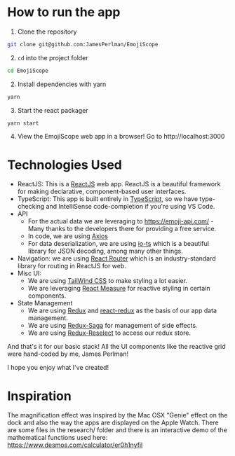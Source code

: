 # How to run the app

1. Clone the repository
  ```bash
  git clone git@github.com:JamesPerlman/EmojiScope
  ```

2. `cd` into the project folder
  ```bash
  cd EmojiScope
  ```

2. Install dependencies with yarn
  ```bash
  yarn
  ```

3. Start the react packager
  ```bash
  yarn start
  ```

4. View the EmojiScope web app in a browser!
  Go to http://localhost:3000

# Technologies Used
* ReactJS: This is a [ReactJS](https://reactjs.org/) web app.  ReactJS is a beautiful framework for making declarative, component-based user interfaces.
* TypeScript: This app is built entirely in [TypeScript](https://www.typescriptlang.org/), so we have type-checking and IntelliSense code-completion if you're using VS Code.
* API
  * For the actual data we are leveraging to https://emoji-api.com/ - Many thanks to the developers there for providing a free service.
  * In code, we are using [Axios](https://github.com/axios/axios) 
  * For data deserialization, we are using [io-ts](https://github.com/gcanti/io-ts) which is a beautiful library for JSON decoding, among many other things.
* Navigation: we are using [React Router](https://reactrouter.com/) which is an industry-standard library for routing in ReactJS for web.
* Misc UI:
  * We are using [TailWind CSS](https://tailwindcss.com/) to make styling a lot easier.
  * We are leveraging [React Measure](https://github.com/souporserious/react-measure) for reactive styling in certain components.
* State Management
  * We are using [Redux](https://redux.js.org/) and [react-redux](https://github.com/reduxjs/react-redux) as the basis of our app data management.
  * We are using [Redux-Saga](https://github.com/redux-saga/redux-saga) for management of side effects.
  * We are using [Redux-Reselect](https://github.com/reduxjs/reselect) to access our redux store.
 
And that's it for our basic stack!  All the UI components like the reactive grid were hand-coded by me, James Perlman!

I hope you enjoy what I've created!


# Inspiration

The magnification effect was inspired by the Mac OSX "Genie" effect on the dock and also the way the apps are displayed on the Apple Watch.  There are some files in the research/ folder and there is an interactive demo of the mathematical functions used here: https://www.desmos.com/calculator/er0h1nyfil
